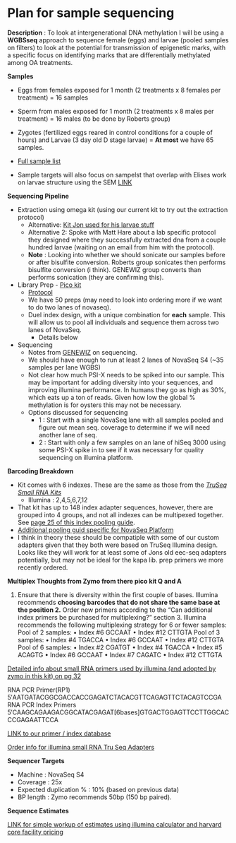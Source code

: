 # Plan for sample sequencing

**Description** : To look at intergenerational DNA methylation I will be using a **WGBSseq** approach to sequence female (eggs) and larvae (pooled samples on filters) to look at the potential for transmission of epigenetic marks, with a specific focus on identifying marks that are differentially methylated among OA treatments.

**Samples**
* Eggs from females exposed for 1 month (2 treatments x 8 females per treatment) = 16 samples
* Sperm from males exposed for 1 month (2 treatments x 8 males per treatment) = 16 males (to be done by Roberts group)
* Zygotes (fertilized eggs reared in control conditions for a couple of hours) and Larvae  (3 day old D stage larvae) = **At most** we have 65 samples.

* [Full sample list](https://docs.google.com/spreadsheets/d/1l4f2s0nbyNUgenjXhhB8-FzqPRpRpzZvG_iymL_z-WM/edit#gid=21759176)

* Sample targets will also focus on sampelst that overlap with Elises work on larvae structure using the SEM [LINK](https://github.com/epigeneticstoocean/2018OAExp_larvae/blob/master/notebook/20191111_EliseSampleList.md)

**Sequencing Pipeline**
* Extraction using omega kit (using our current kit to try out the extraction protocol)
    * Alternative: [Kit Jon used for his larvae stuff](https://www.zymoresearch.com/collections/quick-dna-rna-kits/products/quick-dna-rna-miniprep-plus-kit)
    * Alternative 2: Spoke with Matt Hare about a lab specific protocol they designed where they successfully extracted dna from a couple hundred larvae (waiting on an email from him with the protocol).
    * **Note** : Looking into whether we should sonicate our samples before or after bisulfite conversion. Roberts group sonicates then performs bisulfite conversion (i think). GENEWIZ group converts than performs sonication (they are confirming this).
* Library Prep - [Pico kit](https://www.zymoresearch.com/products/pico-methyl-seq-library-prep-kit)
    * [Protocol](https://files.zymoresearch.com/protocols/_d5455_d5456_picomethylseq.pdf)
    * We have 50 preps (may need to look into ordering more if we want to do two lanes of novaseq).
    * Duel index design, with a unique combination for **each** sample. This will allow us to pool all individuals and sequence them across two lanes of NovaSeq.
         * Details below
* Sequencing
   * Notes from [GENEWIZ](https://github.com/epigeneticstoocean/2018OAExp_larvae/blob/master/notebook/20200121_GENEWIZConsultation.md) on sequencing.
   * We should have enough to run at least 2 lanes of NovaSeq S4 (~35 samples per lane WGBS)
   * Not clear how much PSI-X needs to be spiked into our sample. This may be important for adding diversity into your sequences, and improving illumina performance. In humans they go as high as 30%, which eats up a ton of reads. Given how low the global % methylation is for oysters this may not be necessary.
   * Options discussed for sequencing
      * 1 : Start with a single NovaSeq lane with all samples pooled and figure out mean seq. coverage to determine if we will need another lane of seq.
      * 2 : Start with only a few samples on an lane of hiSeq 3000 using some PSI-X spike in to see if it was necessary for quality sequencing on illumina platform.

**Barcoding Breakdown**

* Kit comes with 6 indexes. These are the same as those from the [*TruSeq Small RNA Kits*](https://support.illumina.com/content/dam/illumina-support/documents/documentation/chemistry_documentation/samplepreps_truseq/truseqsmallrna/truseq-small-rna-library-prep-kit-reference-guide-15004197-02.pdf)
   * Illumina : 2,4,5,6,7,12
* That kit has up to 148 index adapter sequences, however, there are grouped into 4 groups, and not all indexes can be multipexed together. See [page 25 of this index pooling guide](https://www.illumina.com/content/dam/illumina-support/documents/documentation/chemistry_documentation/experiment-design/index-adapters-pooling-guide-1000000041074-05.pdf).
* [Additional pooling guid specific for NovaSeq Platform](https://support.illumina.com/bulletins/2019/11/library-pooling-guidelines-for-the-novaseq-system.html)
* I think in theory these should be compatiple with some of our custom adapters given that they both were based on TruSeq Illumina design. Looks like they will work for at least some of Jons old eec-seq adapters potentially, but may not be ideal for the kapa lib. prep primers we more recently ordered.

**Multiplex Thoughts from Zymo from there pico kit Q and A**  
1. Ensure that there is diversity within the first couple of bases. Illumina recommends **choosing barcodes that do not share the same base at the position 2.** Order new primers according to the “Can additional index primers be purchased for multiplexing?” section 3. Illumina recommends the following multiplexing strategy for 6 or fewer samples: Pool of 2 samples: • Index #6 GCCAAT • Index #12 CTTGTA Pool of 3 samples: • Index #4 TGACCA • Index #6 GCCAAT • Index #12 CTTGTA Pool of 6 samples: • Index #2 CGATGT • Index #4 TGACCA • Index #5 ACAGTG • Index #6 GCCAAT • Index #7 CAGATC • Index #12 CTTGTA


[Detailed info about small RNA primers used by illumina (and adopted by zymo in this kit) on pg 32](https://support.illumina.com/content/dam/illumina-support/documents/documentation/chemistry_documentation/experiment-design/illumina-adapter-sequences-1000000002694-11.pdf)

RNA PCR Primer(RP1)  
5′AATGATACGGCGACCACCGAGATCTACACGTTCAGAGTTCTACAGTCCGA  
RNA PCR Index Primers  
5′CAAGCAGAAGACGGCATACGAGAT[6bases]GTGACTGGAGTTCCTTGGCACCCGAGAATTCCA  

[LINK to our primer / index database](https://docs.google.com/spreadsheets/d/1chXHQN3bYWArrUJmSRBO9Q_H8i_63yZAIdsu1xE6KHc/edit#gid=917843354)

[Order info for illumina small RNA Tru Seq Adapters](https://www.illumina.com/products/by-type/sequencing-kits/library-prep-kits/truseq-small-rna.html)

**Sequencer Targets**
* Machine :  NovaSeq S4
* Coverage : 25x
* Expected duplication % : 10% (based on previous data)
* BP length : Zymo recommends 50bp (150 bp paired).

**Sequence Estimates**

[LINK for simple workup of estimates using illumina calculator and harvard core facility pricing](https://github.com/epigeneticstoocean/2018OAExp_larvae/blob/master/notebook/20191112_illuminaCostCalSummary.md)
